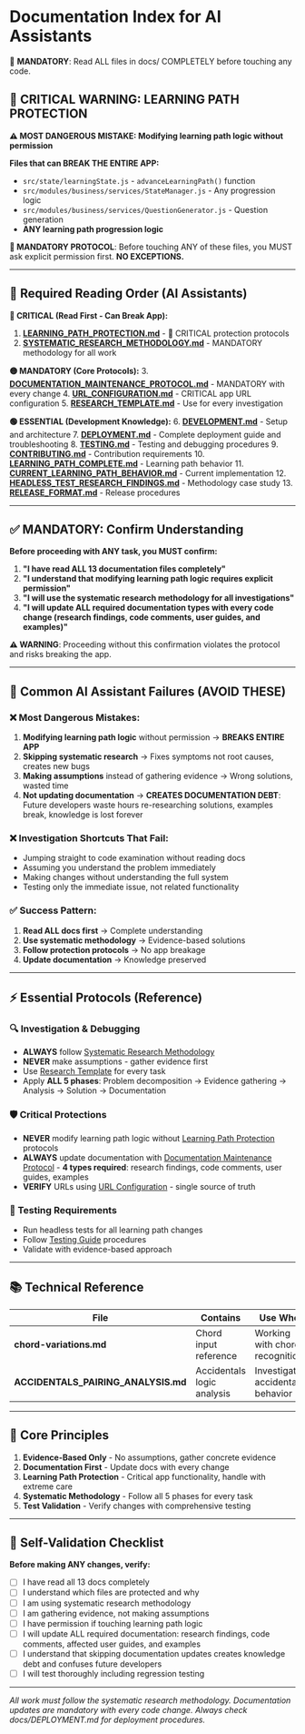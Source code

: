 # Documentation Index for AI Assistants

🚨 **MANDATORY**: Read ALL files in docs/ COMPLETELY before touching any code.

## **🛑 CRITICAL WARNING: LEARNING PATH PROTECTION**

**⚠️ MOST DANGEROUS MISTAKE: Modifying learning path logic without permission**

**Files that can BREAK THE ENTIRE APP:**
- `src/state/learningState.js` - `advanceLearningPath()` function
- `src/modules/business/services/StateManager.js` - Any progression logic
- `src/modules/business/services/QuestionGenerator.js` - Question generation
- **ANY learning path progression logic**

**🚨 MANDATORY PROTOCOL**: Before touching ANY of these files, you MUST ask explicit permission first. **NO EXCEPTIONS.**

---

## **📖 Required Reading Order (AI Assistants)**

**🔴 CRITICAL (Read First - Can Break App):**
1. **[LEARNING_PATH_PROTECTION.md](LEARNING_PATH_PROTECTION.md)** - 🚨 CRITICAL protection protocols  
2. **[SYSTEMATIC_RESEARCH_METHODOLOGY.md](SYSTEMATIC_RESEARCH_METHODOLOGY.md)** - MANDATORY methodology for all work

**🟡 MANDATORY (Core Protocols):**
3. **[DOCUMENTATION_MAINTENANCE_PROTOCOL.md](DOCUMENTATION_MAINTENANCE_PROTOCOL.md)** - MANDATORY with every change
4. **[URL_CONFIGURATION.md](URL_CONFIGURATION.md)** - CRITICAL app URL configuration
5. **[RESEARCH_TEMPLATE.md](RESEARCH_TEMPLATE.md)** - Use for every investigation

**🟢 ESSENTIAL (Development Knowledge):**
6. **[DEVELOPMENT.md](DEVELOPMENT.md)** - Setup and architecture
7. **[DEPLOYMENT.md](DEPLOYMENT.md)** - Complete deployment guide and troubleshooting
8. **[TESTING.md](TESTING.md)** - Testing and debugging procedures
9. **[CONTRIBUTING.md](CONTRIBUTING.md)** - Contribution requirements
10. **[LEARNING_PATH_COMPLETE.md](LEARNING_PATH_COMPLETE.md)** - Learning path behavior
11. **[CURRENT_LEARNING_PATH_BEHAVIOR.md](CURRENT_LEARNING_PATH_BEHAVIOR.md)** - Current implementation
12. **[HEADLESS_TEST_RESEARCH_FINDINGS.md](HEADLESS_TEST_RESEARCH_FINDINGS.md)** - Methodology case study
13. **[RELEASE_FORMAT.md](RELEASE_FORMAT.md)** - Release procedures

---

## **✅ MANDATORY: Confirm Understanding**

**Before proceeding with ANY task, you MUST confirm:**

1. **"I have read ALL 13 documentation files completely"**
2. **"I understand that modifying learning path logic requires explicit permission"**  
3. **"I will use the systematic research methodology for all investigations"**
4. **"I will update ALL required documentation types with every code change (research findings, code comments, user guides, and examples)"**

**⚠️ WARNING**: Proceeding without this confirmation violates the protocol and risks breaking the app.

---

## **🚨 Common AI Assistant Failures (AVOID THESE)**

### **❌ Most Dangerous Mistakes:**
1. **Modifying learning path logic** without permission → **BREAKS ENTIRE APP**
2. **Skipping systematic research** → Fixes symptoms not root causes, creates new bugs  
3. **Making assumptions** instead of gathering evidence → Wrong solutions, wasted time
4. **Not updating documentation** → **CREATES DOCUMENTATION DEBT**: Future developers waste hours re-researching solutions, examples break, knowledge is lost forever

### **❌ Investigation Shortcuts That Fail:**
- Jumping straight to code examination without reading docs
- Assuming you understand the problem immediately
- Making changes without understanding the full system  
- Testing only the immediate issue, not related functionality

### **✅ Success Pattern:**
1. **Read ALL docs first** → Complete understanding
2. **Use systematic methodology** → Evidence-based solutions
3. **Follow protection protocols** → No app breakage
4. **Update documentation** → Knowledge preserved

---

## **⚡ Essential Protocols (Reference)**

### **🔍 Investigation & Debugging**
- **ALWAYS** follow [Systematic Research Methodology](SYSTEMATIC_RESEARCH_METHODOLOGY.md)
- **NEVER** make assumptions - gather evidence first
- Use [Research Template](RESEARCH_TEMPLATE.md) for every task
- Apply **ALL 5 phases**: Problem decomposition → Evidence gathering → Analysis → Solution → Documentation

### **🛡️ Critical Protections**
- **NEVER** modify learning path logic without [Learning Path Protection](LEARNING_PATH_PROTECTION.md) protocols
- **ALWAYS** update documentation with [Documentation Maintenance Protocol](DOCUMENTATION_MAINTENANCE_PROTOCOL.md) - **4 types required**: research findings, code comments, user guides, examples
- **VERIFY** URLs using [URL Configuration](URL_CONFIGURATION.md) - single source of truth

### **🧪 Testing Requirements**
- Run headless tests for all learning path changes
- Follow [Testing Guide](TESTING.md) procedures
- Validate with evidence-based approach

---

## **📚 Technical Reference**

| File | Contains | Use When |
|------|----------|----------|
| **chord-variations.md** | Chord input reference | Working with chord recognition |
| **ACCIDENTALS_PAIRING_ANALYSIS.md** | Accidentals logic analysis | Investigating accidentals behavior |

---

## **🎯 Core Principles**

1. **Evidence-Based Only** - No assumptions, gather concrete evidence
2. **Documentation First** - Update docs with every change
3. **Learning Path Protection** - Critical app functionality, handle with extreme care
4. **Systematic Methodology** - Follow all 5 phases for every task
5. **Test Validation** - Verify changes with comprehensive testing

---

## **🎯 Self-Validation Checklist**

**Before making ANY changes, verify:**
- [ ] I have read all 13 docs completely
- [ ] I understand which files are protected and why  
- [ ] I am using systematic research methodology
- [ ] I am gathering evidence, not making assumptions
- [ ] I have permission if touching learning path logic
- [ ] I will update ALL required documentation: research findings, code comments, affected user guides, and examples
- [ ] I understand that skipping documentation updates creates knowledge debt and confuses future developers
- [ ] I will test thoroughly including regression testing

---

*All work must follow the systematic research methodology. Documentation updates are mandatory with every code change. Always check docs/DEPLOYMENT.md for deployment procedures.* 